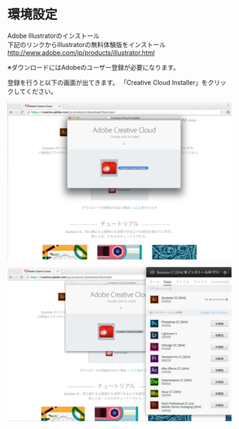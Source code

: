 # 環境設定

Adobe Illustratorのインストール
<br>
下記のリンクからIllustratorの無料体験版をインストール
<br>
http://www.adobe.com/jp/products/illustrator.html

※ダウンロードにはAdobeのユーザー登録が必要になります。

登録を行うと以下の画面が出てきます。
「Creative Cloud Installer」をクリックしてください。

![](Ai01.jpg)

![](Ai02.jpg)

